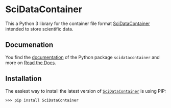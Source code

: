 # SciDataContainer

This a Python 3 library for the container file format [SciDataContainer](https://github.com/reincas/scidatacontainer) intended to store scientific data.

## Documenation

You find the [documentation](https://github.com/reincas/scidatacontainer) of the Python package `scidatacontainer` and more on [Read the Docs](https://readthedocs.org/).

## Installation

The easiest way to install the latest version of [`SciDataContainer`](https://pypi.org/project/scidatacontainer/) is using PIP:
```
>>> pip install SciDataContainer
```
